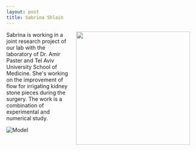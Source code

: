 ```yaml
---
layout: post
title: Sabrina Shlain
---
```


<img src="https://fbcdn-profile-a.akamaihd.net/hprofile-ak-xfp1/v/t1.0-1/p320x320/10676144_10203294156463877_2409327604701154060_n.jpg?oh=085fa9a66a37e2712d6cecc584760732&oe=58966095&__gda__=1482758658_26541793acf773806f8b7a12a08e04e5" align="right" hspace="20" width = "300">

Sabrina is working in a joint research project of our lab with the laboratory of Dr. Amir Paster and Tel Aviv University School of Medicine. She's working on the improvement of
flow for irrigating kidney stone pieces during the surgery. The work is a combination
of experimental and numerical study.

![Model](../../../images/IMG_9975.jpg)
